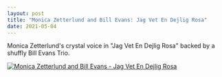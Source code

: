 ```yaml
---
layout: post
title: "Monica Zetterlund and Bill Evans: Jag Vet En Dejlig Rosa"
date: 2021-05-04
---
```



Monica Zetterlund's crystal voice in "Jag Vet En Dejlig Rosa" backed by a shuffly Bill Evans Trio.

[![Monica Zetterlund and Bill Evans - Jag Vet En Dejlig Rosa](http://img.youtube.com/vi/cPBp21lifHU/0.jpg)](http://www.youtube.com/watch?v=cPBp21lifHU "Monica Zetterlund and Bill Evans - Jag Vet En Dejlig Rosa")